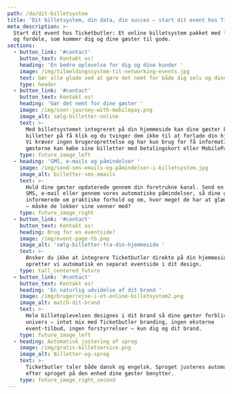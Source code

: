 ```yaml
---
path: /da/dit-billetsystem
title: 'Dit billetsystem, din data, din succes – start dit event hos Ticketbutler'
meta_description: >-
  Start dit event hos Ticketbutler: Et online billetsystem pakket med features
  og fordele, som kommer dig og dine gæster til gode.
sections:
  - button_link: '#contact'
    button_text: Kontakt os!
    heading: 'En bedre oplevelse for dig og dine kunder '
    image: /img/tilmeldingssystem-til-networking-events.jpg
    text: Gør alle glade ved at gøre det nemt for både dig selv og dine gæster
    type: header
  - button_link: '#contact'
    button_text: Kontakt os!
    heading: 'Gør det nemt for dine gæster '
    image: /img/user-journey-with-mobilepay.png
    image_alt: sælg-billetter-online
    text: >-
      Med billetsystemet integreret på din hjemmeside kan dine gæster købe sine
      billetter på få klik og du tvinger dem ikke til at forlade din hjemmeside.
      Vi kræver ingen brugeroprettelse og har kun brug for få informationer før
      gæsterne kan købe sine billetter med betalingskort eller MobilePay. 
    type: future_image_left
  - heading: 'SMS, e-mails og påmindelser '
    image: /img/send-sms-emails-og-påmindelser-i-billetsystem.jpg
    image_alt: billetter-sms-emails
    text: >-
      Hold dine gæster opdaterede gennem din foretrukne kanal. Send en besked på
      SMS, e-mail eller gennem vores automatiske påmindelser, så dine gæster er
      informerede om praktiske forhold og om, hvor meget de har at glæde sig til
      – måske de lokker sine venner med?
    type: future_image_right
  - button_link: '#contact'
    button_text: Kontakt os!
    heading: Brug for en eventside?
    image: /img/event-page-tb.png
    image_alt: 'sælg-billetter-fra-din-hjemmeside '
    text: >-
      Ønsker du ikke at integrere Ticketbutler direkte på din hjemmeside,
      opretter vi automatisk en separat eventside i dit design.
    type: tall_centered_future
  - button_link: '#contact'
    button_text: Kontakt os!
    heading: 'En naturlig udvidelse af dit brand '
    image: /img/brugerrejse-i-et-online-billetsystem2.png
    image_alt: match-dit-brand
    text: >-
      Hele billetoplevelsen designes i dit brand så dine gæster forbliver i dit
      univers – intet mix med Ticketbutler branding, ingen eksterne
      event-tilbud, ingen forstyrrelser – kun dig og dit brand. 
    type: future_image_left
  - heading: Automatisk justering af sprog
    image: /img/gratis-billetservice.png
    image_alt: Billetter-og-sprog
    text: >-
      Ticketbutler taler både dansk og engelsk. Sproget justeres automatisk alt
      efter sproget på den enhed dine gæster benytter. 
    type: future_image_right_second
---
```


